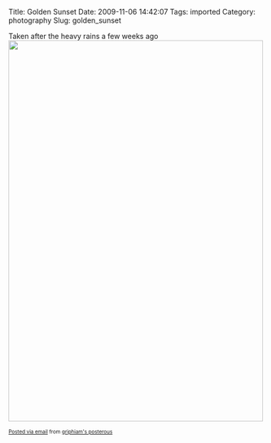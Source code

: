 Title: Golden Sunset
Date: 2009-11-06 14:42:07
Tags: imported
Category: photography
Slug: golden_sunset

Taken after the heavy rains a few weeks ago
<a href='http://posterous.com/getfile/files.posterous.com/griphiam/yRgRDMgrgjMhhWT2Z4J7n6R5MDo7clcHjxNAXxR0svUv5zlwOIRXzOa6nS8I/photo.jpg'><img src="http://posterous.com/getfile/files.posterous.com/griphiam/ZSv1O9uRnlznllIBa5eSqKPmDSbwvFQBwuMtFAitQzWtI5BfET5D2QKG6Sfo/photo.jpg.scaled.500.jpg" width="500" height="750"/></a>       <p style="font-size: 10px;">  <a href="http://posterous.com">Posted via email</a>   from <a href="http://griphiam.posterous.com/golden-sunset-3">griphiam's posterous</a>    
